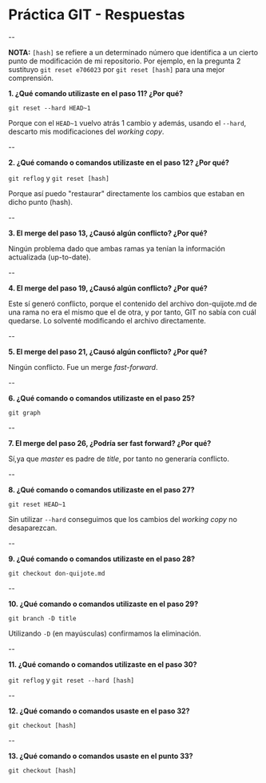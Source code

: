 # Práctica GIT - Respuestas

--

**NOTA:** `[hash]` se refiere a un determinado número que identifica a un cierto punto de modificación de mi repositorio. Por ejemplo, en la pregunta 2 sustituyo `git reset e706023` por `git reset [hash]` para una mejor comprensión.

**1. ¿Qué comando utilizaste en el paso 11? ¿Por qué?**

`git reset --hard HEAD~1` 

Porque con el `HEAD~1` vuelvo atrás 1 cambio y además, usando el `--hard`, descarto mis modificaciones del *working copy*.

--

**2. ¿Qué comando o comandos utilizaste en el paso 12? ¿Por qué?**

`git reflog` y `git reset [hash]`

Porque así puedo "restaurar" directamente los cambios que estaban en dicho punto (hash).

--

**3. El merge del paso 13, ¿Causó algún conflicto? ¿Por qué?**

Ningún problema dado que ambas ramas ya tenían la información actualizada (up-to-date).

--

**4. El merge del paso 19, ¿Causó algún conflicto? ¿Por qué?**

Este sí generó conflicto, porque el contenido del archivo don-quijote.md de una rama no era el mismo que el de otra, y por tanto, GIT no sabía con cuál quedarse. Lo solventé modificando el archivo directamente.

--

**5. El merge del paso 21, ¿Causó algún conflicto? ¿Por qué?**

Ningún conflicto. Fue un merge *fast-forward*.

--

**6. ¿Qué comando o comandos utilizaste en el paso 25?**

`git graph`

--

**7. El merge del paso 26, ¿Podría ser fast forward? ¿Por qué?**

Sí,ya que *master* es padre de *title*, por tanto no generaría conflicto.

--

**8. ¿Qué comando o comandos utilizaste en el paso 27?**

`git reset HEAD~1`

Sin utilizar `--hard` conseguimos que los cambios del *working copy* no desaparezcan.

--

**9. ¿Qué comando o comandos utilizaste en el paso 28?**

`git checkout don-quijote.md`

--

**10. ¿Qué comando o comandos utilizaste en el paso 29?**

`git branch -D title`

Utilizando `-D` (en mayúsculas) confirmamos la eliminación.

--

**11. ¿Qué comando o comandos utilizaste en el paso 30?**

`git reflog` y `git reset --hard [hash]`

--

**12. ¿Qué comando o comandos usaste en el paso 32?**

`git checkout [hash]`

--

**13. ¿Qué comando o comandos usaste en el punto 33?**

`git checkout [hash]`